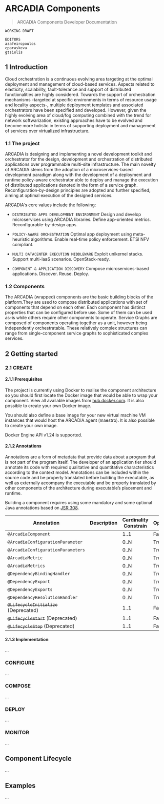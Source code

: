 # ARCADIA Components
> ARCADIA Components Developer Documentation

```
WORKING DRAFT
```

```
EDITORS
azafeiropoulos
cparaskeva
gtsiolis
```

## 1 Introduction

Cloud orchestration is a continuous evolving area targeting at the optimal deployment and management of cloud-based services. Aspects related to elasticity, scalability, fault-tolerance and support of distributed functionalities are highly considered. Towards the support of orchestration mechanisms -targeted at specific environments in terms of resource usage and locality aspects-, multiple deployment templates and associated orchestrators have been specified and developed. However, given the highly evolving area of cloud/fog computing combined with the trend for network softwarization, existing approaches have to be evolved and become more holistic in terms of supporting deployment and management of services over virtualized infrastructure.

### 1.1 The project

ARCADIA is designing and implementing a novel development toolkit and orchestrator for the design, development and orchestration of distributed applications over programmable multi-site infrastructure. The main novelty of ARCADIA stems from the adoption of a microservices-based development paradigm along with the development of a deployment and runtime policy-aware orchestrator able to deploy and manage the execution of distributed applications denoted in the form of a service graph. Reconfiguration-by-design principles are adopted and further specified, aiming at optimal execution of the designed services.

ARCADIA's core values include the following:

 - `DISTRIBUTED APPS DEVELOPMENT ENVIRONMENT` Design and develop microservices using ARCADIA libraries. Define app-oriented metrics. Reconfigurable-by-design apps.

 - `POLICY-AWARE ORCHESTRATION` Optimal app deployment using meta-heuristic algorithms. Enable real-time policy enforcement. ETSI NFV compliant.

 - `MULTI DATACENTER EXECUTION MIDDLEWARE` Exploit unikernel stacks. Support multi-IaaS scenarios. OpenStack-ready.

 - `COMPONENT & APPLICATION DISCOVERY` Compose microservices-based applications. Discover. Reuse. Deploy.

### 1.2 Components

The ARCADIA (wrapped) components are the basic building blocks of the platform.They are used to compose distributed applications with set of components that depend on each other. Each component has distinct properties that can be configured before use. Some of them can be used as-is while others require other components to operate. Service Graphs are composed of components operating together as a unit, however being independently orchestratable. These relatively complex structures can range from single-component service graphs to sophisticated complex services.

## 2 Getting started

### 2.1 CREATE

#### 2.1.1 Prerequisites

The project is currently using Docker to realise the component architecture so you should first locate the Docker image that would be able to wrap your component. View all available images from [hub.docker.com](https://hub.docker.com/). It is also possible to create your own Docker image.

You should also define a base image for your new virtual machine VM instances that would host the ARCADIA agent (maestro). It is also possible to create your own image.

Docker Engine API v1.24 is supported.

#### 2.1.2 Annotations
Annotations are a form of metadata that provide data about a program that is not part of the program itself. The developer of an application tier should annotate its code with required qualitative and quantitative characteristics according to the context model. Annotations can be included within the source code and be properly translated before building the executable, as well as externally accompany the executable and be properly translated by other components of the architecture during executable’s placement and runtime.

Building a component requires using some mandatory and some optional Java annotations based on [JSR 308](https://jcp.org/en/jsr/detail?id=308).

| Annotation                        | Description | Cardinality Constrain | Optional |
|-----------------------------------|-------------|----------------------|----------|
| `@ArcadiaComponent`               |             | 1..1                 | False    |
| `@ArcadiaConfigurationParameter`  |             | 0..N                 | True     |
| `@ArcadiaConfigurationParameters` |             | 0..N                 | True     |
| `@ArcadiaMetric`                  |             | 0..N                 | True     |
| `@ArcadiaMetrics`                 |             | 0..N                 | True     |
| `@DependencyBindingHandler`       |             | 0..N                 | True     |
| `@DependencyExport`               |             | 0..N                 | True     |
| `@DependencyExports`              |             | 0..N                 | True     |
| `@DependencyResolutionHandler`    |             | 0..N                 | True     |
| ~~`@LifecycleInitialize`~~ (Deprecated) |             | 1..1                 | False    |
| ~~`@LifecycleStart`~~ (Deprecated) |             | 1..1                 | False    |
| ~~`@LifecycleStop`~~ (Deprecated) |             | 1..1                 | False    |

#### 2.1.3 Implementation

...

### CONFIGURE

...

### COMPOSE

...

### DEPLOY

...

### MONITOR

...

## Component Lifecycle

...

## Examples

...
